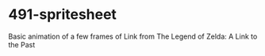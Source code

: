 # 491-spritesheet
Basic animation of a few frames of Link from The Legend of Zelda: A Link to the Past
